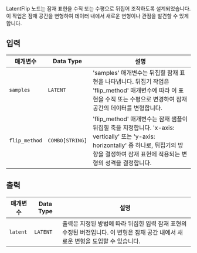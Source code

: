 
LatentFlip 노드는 잠재 표현을 수직 또는 수평으로 뒤집어 조작하도록 설계되었습니다. 이 작업은 잠재 공간을 변형하여 데이터 내에서 새로운 변형이나 관점을 발견할 수 있게 합니다.

## 입력

| 매개변수     | Data Type | 설명 |
|---------------|--------------|-------------|
| `samples`     | `LATENT`     | 'samples' 매개변수는 뒤집힐 잠재 표현을 나타냅니다. 뒤집기 작업은 'flip_method' 매개변수에 따라 이 표현을 수직 또는 수평으로 변경하여 잠재 공간의 데이터를 변형합니다. |
| `flip_method` | `COMBO[STRING]` | 'flip_method' 매개변수는 잠재 샘플이 뒤집힐 축을 지정합니다. 'x-axis: vertically' 또는 'y-axis: horizontally' 중 하나로, 뒤집기의 방향을 결정하여 잠재 표현에 적용되는 변형의 성격을 결정합니다. |

## 출력

| 매개변수 | Data Type | 설명 |
|-----------|-------------|-------------|
| `latent`  | `LATENT`    | 출력은 지정된 방법에 따라 뒤집힌 입력 잠재 표현의 수정된 버전입니다. 이 변형은 잠재 공간 내에서 새로운 변형을 도입할 수 있습니다. |
